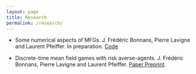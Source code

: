 ```yaml
---
layout: page
title: Research
permalink: /research/
---
```


* Some numerical aspects of MFGs. J. Frédéric Bonnans, Pierre Lavigne and Laurent Pfeiffer. In preparation. [Code](https://lavignepierre.github.io/Potential-MFG/Introduction.html)

* Discrete-time mean field games with risk averse-agents. J. Frédéric Bonnans, Pierre Lavigne and Laurent Pfeiffer. [Paper](https://www.esaim-cocv.org/articles/cocv/abs/2021/02/cocv200105/cocv200105.html),[Preprint](https://arxiv.org/abs/2005.02232).
